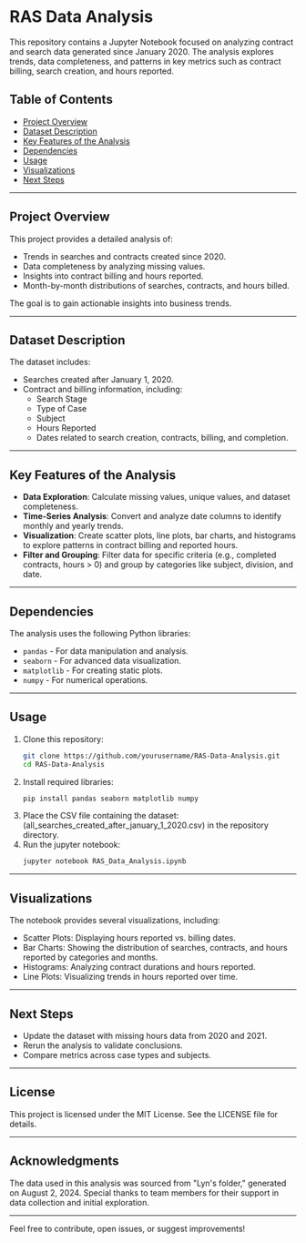 # RAS Data Analysis

This repository contains a Jupyter Notebook focused on analyzing contract and search data generated since January 2020. The analysis explores trends, data completeness, and patterns in key metrics such as contract billing, search creation, and hours reported.

## Table of Contents
- [Project Overview](#project-overview)
- [Dataset Description](#dataset-description)
- [Key Features of the Analysis](#key-features-of-the-analysis)
- [Dependencies](#dependencies)
- [Usage](#usage)
- [Visualizations](#visualizations)
- [Next Steps](#next-steps)

---

## Project Overview
This project provides a detailed analysis of:
- Trends in searches and contracts created since 2020.
- Data completeness by analyzing missing values.
- Insights into contract billing and hours reported.
- Month-by-month distributions of searches, contracts, and hours billed.

The goal is to gain actionable insights into business trends.

---

## Dataset Description
The dataset includes:
- Searches created after January 1, 2020.
- Contract and billing information, including:
  - Search Stage
  - Type of Case
  - Subject
  - Hours Reported
  - Dates related to search creation, contracts, billing, and completion.

---

## Key Features of the Analysis
- **Data Exploration**: Calculate missing values, unique values, and dataset completeness.
- **Time-Series Analysis**: Convert and analyze date columns to identify monthly and yearly trends.
- **Visualization**: Create scatter plots, line plots, bar charts, and histograms to explore patterns in contract billing and reported hours.
- **Filter and Grouping**: Filter data for specific criteria (e.g., completed contracts, hours > 0) and group by categories like subject, division, and date.

---

## Dependencies
The analysis uses the following Python libraries:
- `pandas` - For data manipulation and analysis.
- `seaborn` - For advanced data visualization.
- `matplotlib` - For creating static plots.
- `numpy` - For numerical operations.

---

## Usage
1. Clone this repository:
   ```bash
   git clone https://github.com/yourusername/RAS-Data-Analysis.git
   cd RAS-Data-Analysis
2. Install required libraries:
   ```bash
   pip install pandas seaborn matplotlib numpy
3. Place the CSV file containing the dataset:
   (all_searches_created_after_january_1_2020.csv) in the repository directory.
5. Run the jupyter notebook:
   ```bash
   jupyter notebook RAS_Data_Analysis.ipynb

---

## Visualizations
The notebook provides several visualizations, including:

- Scatter Plots: Displaying hours reported vs. billing dates.
- Bar Charts: Showing the distribution of searches, contracts, and hours reported by categories and months.
- Histograms: Analyzing contract durations and hours reported.
- Line Plots: Visualizing trends in hours reported over time.

---

## Next Steps
- Update the dataset with missing hours data from 2020 and 2021.
- Rerun the analysis to validate conclusions.
- Compare metrics across case types and subjects.

---

## License
This project is licensed under the MIT License. See the LICENSE file for details.

---

## Acknowledgments
The data used in this analysis was sourced from "Lyn's folder," generated on August 2, 2024. Special thanks to team members for their support in data collection and initial exploration.

---

Feel free to contribute, open issues, or suggest improvements!
